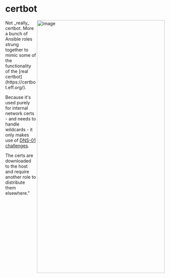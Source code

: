 # certbot

<img width="404" height="799" alt="image" src="https://github.com/user-attachments/assets/3d52224f-4850-48f9-8327-2a1033803dbc" align="right" width="50px"/>
Not _really_ certbot. More a bunch of Ansible roles strung together to mimic some of the functionality of the [real certbot](https://certbot.eff.org/).

Because it's used purely for internal network certs - and needs to handle wildcards - it only makes use of [DNS-01 challenges](https://letsencrypt.org/docs/challenge-types/#dns-01-challenge).

The certs are downloaded to the host and require another role to distribute them elsewhere."
